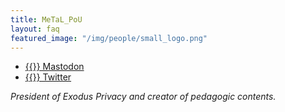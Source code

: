 ```yaml
---
title: MeTaL_PoU
layout: faq
featured_image: "/img/people/small_logo.png"
---
```

* [{{<fa fa-mastodon>}} Mastodon]("https://mastodon.opportunis.me/@MeTaL_PoU")
* [{{<fa fa-twitter>}} Twitter](https://twitter.com/metal_pou")

*President of Exodus Privacy and creator of pedagogic contents.*
